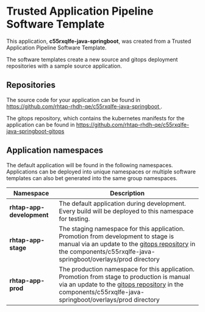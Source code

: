 # Trusted Application Pipeline Software Template

This application, **c55rxqlfe-java-springboot**, was created from a Trusted Application Pipeline Software Template.

The software templates create a new source and gitops deployment repositories with a sample source application. 

## Repositories

The source code for your application can be found in [https://github.com/rhtap-rhdh-qe/c55rxqlfe-java-springboot ](https://github.com/rhtap-rhdh-qe/c55rxqlfe-java-springboot ).
 
The gitops repository, which contains the kubernetes manifests for the application can be found in 
[https://github.com/rhtap-rhdh-qe/c55rxqlfe-java-springboot-gitops ](https://github.com/rhtap-rhdh-qe/c55rxqlfe-java-springboot-gitops ) 

## Application namespaces 

The default application will be found in the following namespaces. Applications can be deployed into unique namespaces or multiple software templates can also bet generated into the same group namespaces.  

|  Namespace   |  Description   |  
| -------- | -------- |   
| **rhtap-app-development** | The default application during development. Every build will be deployed to this namespace for testing. | 
| **rhtap-app-stage** | The staging namespace for this application. Promotion from development to stage is manual via an update to the [gitops repository](https://github.com/rhtap-rhdh-qe/c55rxqlfe-java-springboot-gitops ) in the components/c55rxqlfe-java-springboot/overlays/prod directory |  
| **rhtap-app-prod** | The production namespace for this application. Promotion from stage to production is manual via an update to the [gitops repository](https://github.com/rhtap-rhdh-qe/c55rxqlfe-java-springboot-gitops ) in the components/c55rxqlfe-java-springboot/overlays/prod directory | 